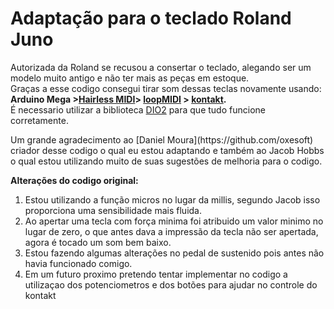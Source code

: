 # Adaptação para o teclado Roland Juno
Autorizada da Roland se recusou a consertar o teclado, alegando ser um modelo muito antigo e não ter mais as peças em estoque.  
Graças a esse codigo consegui tirar som dessas teclas novamente usando:  
**Arduino Mega >[Hairless MIDI](https://projectgus.github.io/hairless-midiserial/)> [loopMIDI](https://www.tobias-erichsen.de/software/loopmidi.html) > [kontakt](https://www.native-instruments.com/en/products/komplete/samplers/kontakt-6/).**  
É necessario utilizar a biblioteca [DIO2](https://github.com/FryDay/DIO2) para que tudo funcione corretamente.</p>
</p>
Um grande agradecimento ao [Daniel Moura](https://github.com/oxesoft) criador desse codigo o qual eu estou adaptando e também ao Jacob Hobbs o qual estou utilizando muito de suas sugestões de melhoria para o codigo.</p>

**Alterações do codigo original:**
1. Estou utilizando a função micros no lugar da millis, segundo Jacob isso proporciona uma sensibilidade mais fluida.
2. Ao apertar uma tecla com força minima foi atribuido um valor minimo no lugar de zero, o que antes dava a impressão da tecla não ser apertada, agora é tocado um som bem baixo.
3. Estou fazendo algumas alterações no pedal de sustenido pois antes não havia funcionado comigo.
4. Em um futuro proximo pretendo tentar implementar no codigo a utilizaçao dos potenciometros e dos botões para ajudar no controle do kontakt 
